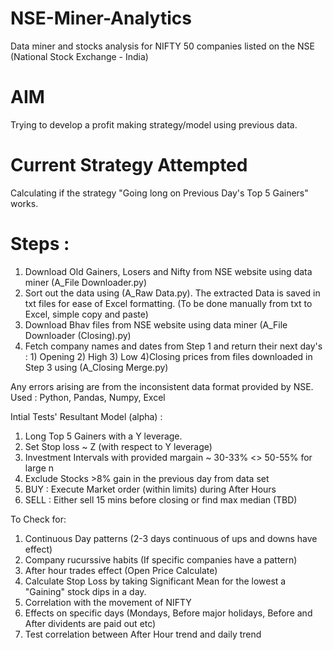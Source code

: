 # NSE-Miner-Analytics
Data miner and stocks analysis for NIFTY 50 companies listed on the NSE (National Stock Exchange - India)

# AIM
Trying to develop a profit making strategy/model using previous data.

# Current Strategy Attempted
Calculating if the strategy "Going long on Previous Day's Top 5 Gainers" works.

# Steps :
1) Download Old Gainers, Losers and Nifty from NSE website using data miner (A_File Downloader.py)
2) Sort out the data using (A_Raw Data.py). The extracted Data is saved in txt files for ease of Excel formatting. (To be done manually from txt to Excel, simple copy and paste)
3) Download Bhav files from NSE website using data miner (A_File Downloader (Closing).py)
4) Fetch company names and dates from Step 1 and return their next day's : 1) Opening 2) High 3) Low 4)Closing prices from files downloaded in Step 3 using
   (A_Closing Merge.py)

Any errors arising are from the inconsistent data format provided by NSE.
Used : Python, Pandas, Numpy, Excel


Intial Tests' Resultant Model (alpha) :

1) Long Top 5 Gainers with a Y leverage. 
2) Set Stop loss ~ Z (with respect to Y leverage)
3) Investment Intervals with provided margain ~ 30-33% <> 50-55% for large n
4) Exclude Stocks >8% gain in the previous day from data set
5) BUY : Execute Market order (within limits) during After Hours
6) SELL : Either sell 15 mins before closing or find max median (TBD)

To Check for:

1) Continuous Day patterns (2-3 days continuous of ups and downs have effect)
2) Company rucurssive habits (If specific companies have a pattern)
3) After hour trades effect (Open Price Calculate)
4) Calculate Stop Loss by taking Significant Mean for the lowest a "Gaining" stock dips in a day.
5) Correlation with the movement of NIFTY
6) Effects on specific days (Mondays, Before major holidays, Before and After dividents are paid out etc)
7) Test correlation between After Hour trend and daily trend